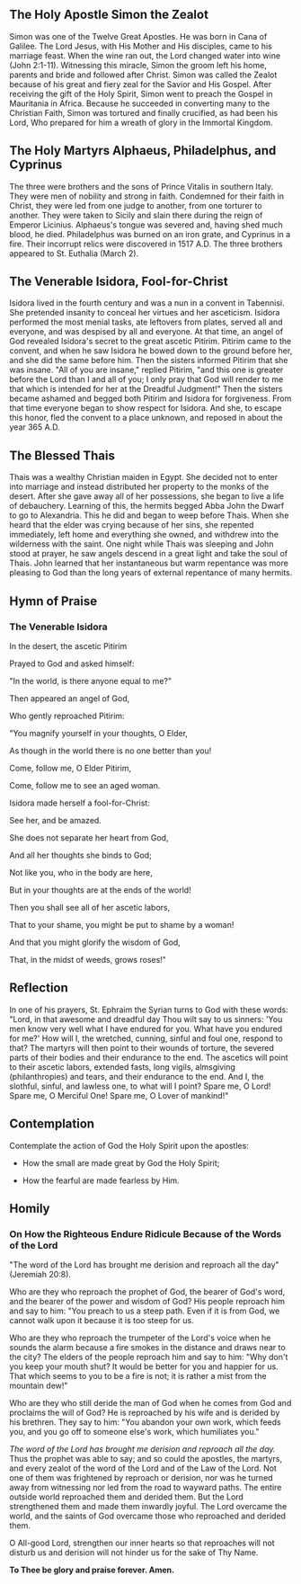 ## The Holy Apostle Simon the Zealot

Simon was one of the Twelve Great Apostles. He was born in Cana of Galilee. The Lord Jesus, with His Mother and His disciples, came to his marriage feast. When the wine ran out, the Lord changed water into wine (John 2:1-11). Witnessing this miracle, Simon the groom left his home, parents and bride and followed after Christ. Simon was called the Zealot because of his great and fiery zeal for the Savior and His Gospel. After receiving the gift of the Holy Spirit, Simon went to preach the Gospel in Mauritania in Africa. Because he succeeded in converting many to the Christian Faith, Simon was tortured and finally crucified, as had been his Lord, Who prepared for him a wreath of glory in the Immortal Kingdom.

  

## The Holy Martyrs Alphaeus, Philadelphus, and Cyprinus

The three were brothers and the sons of Prince Vitalis in southern Italy. They were men of nobility and strong in faith. Condemned for their faith in Christ, they were led from one judge to another, from one torturer to another. They were taken to Sicily and slain there during the reign of Emperor Licinius. Alphaeus's tongue was severed and, having shed much blood, he died. Philadelphus was burned on an iron grate, and Cyprinus in a fire. Their incorrupt relics were discovered in 1517 A.D. The three brothers appeared to St. Euthalia (March 2).

  

## The Venerable Isidora, Fool-for-Christ

Isidora lived in the fourth century and was a nun in a convent in Tabennisi. She pretended insanity to conceal her virtues and her asceticism. Isidora performed the most menial tasks, ate leftovers from plates, served all and everyone, and was despised by all and everyone. At that time, an angel of God revealed Isidora's secret to the great ascetic Pitirim. Pitirim came to the convent, and when he saw Isidora he bowed down to the ground before her, and she did the same before him. Then the sisters informed Pitirim that she was insane. "All of you are insane," replied Pitirim, "and this one is greater before the Lord than I and all of you; I only pray that God will render to me that which is intended for her at the Dreadful Judgment!" Then the sisters became ashamed and begged both Pitirim and Isidora for forgiveness. From that time everyone began to show respect for Isidora. And she, to escape this honor, fled the convent to a place unknown, and reposed in about the year 365 A.D.

  

## The Blessed Thais

Thais was a wealthy Christian maiden in Egypt. She decided not to enter into marriage and instead distributed her property to the monks of the desert. After she gave away all of her possessions, she began to live a life of debauchery. Learning of this, the hermits begged Abba John the Dwarf to go to Alexandria. This he did and began to weep before Thais. When she heard that the elder was crying because of her sins, she repented immediately, left home and everything she owned, and withdrew into the wilderness with the saint. One night while Thais was sleeping and John stood at prayer, he saw angels descend in a great light and take the soul of Thais. John learned that her instantaneous but warm repentance was more pleasing to God than the long years of external repentance of many hermits.

  

## Hymn of Praise

### The Venerable Isidora

In the desert, the ascetic Pitirim

Prayed to God and asked himself:

"In the world, is there anyone equal to me?"

Then appeared an angel of God,

Who gently reproached Pitirim:

"You magnify yourself in your thoughts, O Elder,

As though in the world there is no one better than you!

Come, follow me, O Elder Pitirim,

Come, follow me to see an aged woman.

Isidora made herself a fool-for-Christ:

See her, and be amazed.

She does not separate her heart from God,

And all her thoughts she binds to God;

Not like you, who in the body are here,

But in your thoughts are at the ends of the world!

Then you shall see all of her ascetic labors,

That to your shame, you might be put to shame by a woman!

And that you might glorify the wisdom of God,

That, in the midst of weeds, grows roses!"

  

## Reflection

In one of his prayers, St. Ephraim the Syrian turns to God with these words: "Lord, in that awesome and dreadful day Thou wilt say to us sinners: 'You men know very well what I have endured for you. What have you endured for me?' How will I, the wretched, cunning, sinful and foul one, respond to that? The martyrs will then point to their wounds of torture, the severed parts of their bodies and their endurance to the end. The ascetics will point to their ascetic labors, extended fasts, long vigils, almsgiving (philanthropies) and tears, and their endurance to the end. And I, the slothful, sinful, and lawless one, to what will I point? Spare me, O Lord! Spare me, O Merciful One! Spare me, O Lover of mankind!"

  

## Contemplation

Contemplate the action of God the Holy Spirit upon the apostles:

- How the small are made great by God the Holy Spirit;

- How the fearful are made fearless by Him.

  

## Homily

### On How the Righteous Endure Ridicule Because of the Words of the Lord

"The word of the Lord has brought me derision and reproach all the day" (Jeremiah 20:8).

Who are they who reproach the prophet of God, the bearer of God's word, and the bearer of the power and wisdom of God? His people reproach him and say to him: "You preach to us a steep path. Even if it is from God, we cannot walk upon it because it is too steep for us.

Who are they who reproach the trumpeter of the Lord's voice when he sounds the alarm because a fire smokes in the distance and draws near to the city? The elders of the people reproach him and say to him: "Why don't you keep your mouth shut? It would be better for you and happier for us. That which seems to you to be a fire is not; it is rather a mist from the mountain dew!"

Who are they who still deride the man of God when he comes from God and proclaims the will of God? He is reproached by his wife and is derided by his brethren. They say to him: "You abandon your own work, which feeds you, and you go off to someone else's work, which humiliates you."

*The word of the Lord has brought me derision and reproach all the day.* Thus the prophet was able to say; and so could the apostles, the martyrs, and every zealot of the word of the Lord and of the Law of the Lord. Not one of them was frightened by reproach or derision, nor was he turned away from witnessing nor led from the road to wayward paths. The entire outside world reproached them and derided them. But the Lord strengthened them and made them inwardly joyful. The Lord overcame the world, and the saints of God overcame those who reproached and derided them.

O All-good Lord, strengthen our inner hearts so that reproaches will not disturb us and derision will not hinder us for the sake of Thy Name.

**To Thee be glory and praise forever. Amen.**
